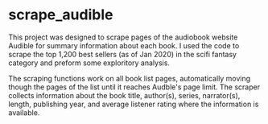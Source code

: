# scrape_audible

This project was designed to scrape pages of the audiobook website Audible for summary information about each book. I used the code to scrape the top 1,200 best sellers (as of Jan 2020) in the scifi fantasy category and preform some exploritory analysis.

The scraping functions work on all book list pages, automatically moving though the pages of the list until it reaches Audble's page limit. The scraper collects information about the book title, author(s), series, narrator(s), length, publishing year, and average listener rating where the information is available. 
